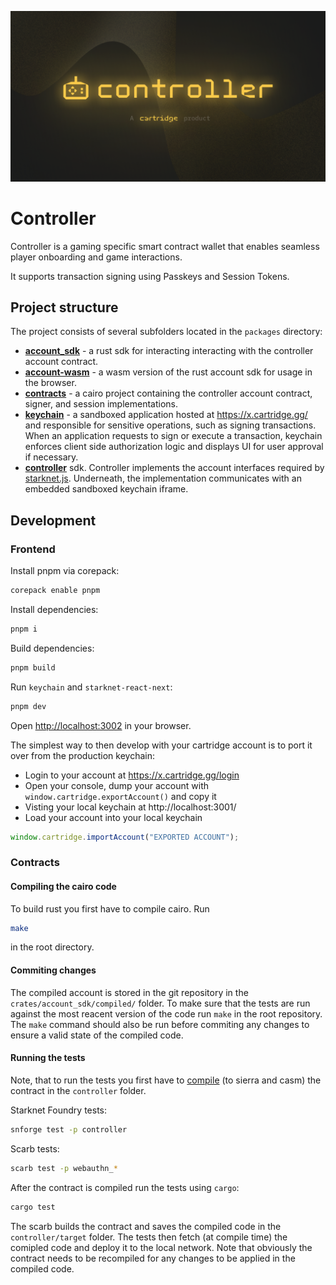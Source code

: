![Controller Cover Image](.github/cover.png)

# Controller

Controller is a gaming specific smart contract wallet that enables seamless player onboarding and game interactions.

It supports transaction signing using Passkeys and Session Tokens.

## Project structure
The project consists of several subfolders located in the ```packages``` directory:

- **[account_sdk](packages/controller)** - a rust sdk for interacting interacting with the controller account contract.
- **[account-wasm](packages/controller)** - a wasm version of the rust account sdk for usage in the browser.
- **[contracts](packages/controller)** - a cairo project containing the controller account contract, signer, and session implementations.
- **[keychain](packages/controller)** - a sandboxed application hosted at https://x.cartridge.gg/ and responsible for sensitive operations, such as signing transactions. When an application requests to sign or execute a transaction, keychain enforces client side authorization logic and displays UI for user approval if necessary.
- **[controller](packages/controller)** sdk. Controller implements the account interfaces required by [starknet.js](https://github.com/0xs34n/starknet.js). Underneath, the implementation communicates with an embedded sandboxed keychain iframe.

## Development

### Frontend

Install pnpm via corepack:

```sh
corepack enable pnpm
```

Install dependencies:

```sh
pnpm i
```

Build dependencies:

```sh
pnpm build
```

Run `keychain` and `starknet-react-next`:

```sh
pnpm dev
```

Open <http://localhost:3002> in your browser.

The simplest way to then develop with your cartridge account is to port it over
from the production keychain:

- Login to your account at https://x.cartridge.gg/login
- Open your console, dump your account with `window.cartridge.exportAccount()`
  and copy it
- Visting your local keychain at http://localhost:3001/
- Load your account into your local keychain

```js
window.cartridge.importAccount("EXPORTED ACCOUNT");
```

### Contracts

#### Compiling the cairo code

To build rust you first have to compile cairo. Run

```bash
make
```

in the root directory.

#### Commiting changes 

The compiled account is stored in the git repository in the `crates/account_sdk/compiled/` folder. To make sure that the tests are run against the most reacent version of the code run `make` in the root repository. The `make` command should also be run before commiting any changes to ensure a valid state of the compiled code. 

#### Running the tests

Note, that to run the tests you first have to [compile](#compiling-the-cairo-code) (to sierra and casm) the contract in the `controller` folder.

Starknet Foundry tests:

```bash
snforge test -p controller
```

Scarb tests:

```bash
scarb test -p webauthn_*
```

After the contract is compiled run the tests using `cargo`:

```bash
cargo test
```

The scarb builds the contract and saves the compiled code in the `controller/target` folder. The tests then fetch (at compile time) the comipled code and deploy it to the local network. Note that obviously the contract needs to be recompiled for any changes to be applied in the compiled code.